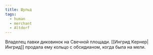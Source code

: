 ```yaml
---
title: Шульд
tags:
  - human
  - merchant
  - Altdorf
---
```

Владелец лавки диковинок на Свечной площади. [[Ингрид Кернер|Ингрид]] продала ему кольцо с обсидианом, когда была на мели.